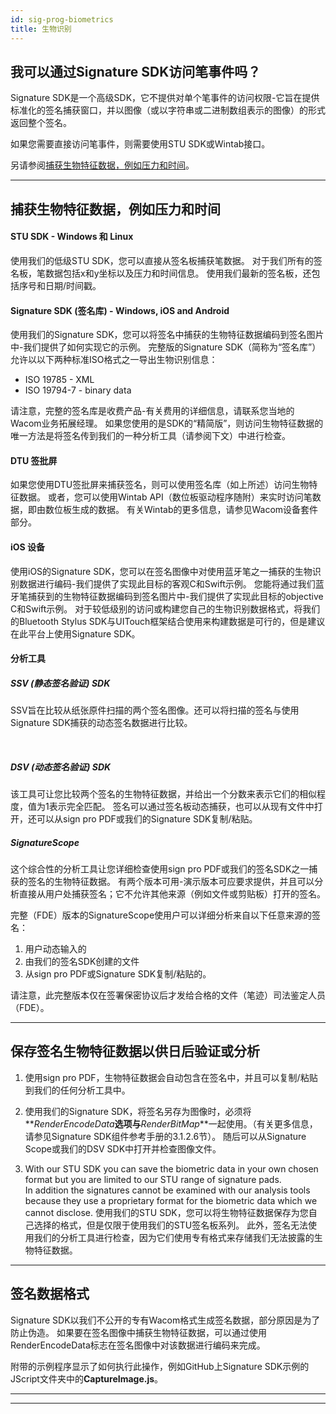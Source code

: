 ```yaml
---
id: sig-prog-biometrics
title: 生物识别
---
```


## 我可以通过Signature SDK访问笔事件吗？

Signature SDK是一个高级SDK，它不提供对单个笔事件的访问权限-它旨在提供标准化的签名捕获窗口，并以图像（或以字符串或二进制数组表示的图像）的形式返回整个签名。

如果您需要直接访问笔事件，则需要使用STU SDK或Wintab接口。

另请参阅[捕获生物特征数据，例如压力和时间](#capture-biometric-data-such-as-pressure-and-timing)。

---
## 捕获生物特征数据，例如压力和时间

#### STU SDK - Windows 和 Linux

使用我们的低级STU SDK，您可以直接从签名板捕获笔数据。
对于我们所有的签名板，笔数据包括x和y坐标以及压力和时间信息。
使用我们最新的签名板，还包括序号和日期/时间戳。

#### Signature SDK (签名库) - Windows, iOS and Android

使用我们的Signature SDK，您可以将签名中捕获的生物特征数据编码到签名图片中-我们提供了如何实现它的示例。 
完整版的Signature SDK（简称为“签名库”）允许以以下两种标准ISO格式之一导出生物识别信息：
* ISO 19785 - XML 
* ISO 19794-7 - binary data

请注意，完整的签名库是收费产品-有关费用的详细信息，请联系您当地的Wacom业务拓展经理。
如果您使用的是SDK的“精简版”，则访问生物特征数据的唯一方法是将签名传到我们的一种分析工具（请参阅下文）中进行检查。


#### DTU 签批屏

如果您使用DTU签批屏来捕获签名，则可以使用签名库（如上所述）访问生物特征数据。
或者，您可以使用Wintab API（数位板驱动程序随附）来实时访问笔数据，即由数位板生成的数据。
有关Wintab的更多信息，请参见Wacom设备套件部分。

#### iOS 设备

使用iOS的Signature SDK，您可以在签名图像中对使用蓝牙笔之一捕获的生物识别数据进行编码-我们提供了实现此目标的客观C和Swift示例。 您能将通过我们蓝牙笔捕获到的生物特征数据编码到签名图片中-我们提供了实现此目标的objective C和Swift示例。
对于较低级别的访问或构建您自己的生物识别数据格式，将我们的Bluetooth Stylus SDK与UITouch框架结合使用来构建数据是可行的，但是建议在此平台上使用Signature SDK。

#### 分析工具

##### SSV (静态签名验证) SDK 

SSV旨在比较从纸张原件扫描的两个签名图像。还可以将扫描的签名与使用Signature SDK捕获的动态签名数据进行比较。

&nbsp;  

##### DSV (动态签名验证) SDK

该工具可让您比较两个签名的生物特征数据，并给出一个分数来表示它们的相似程度，值为1表示完全匹配。
签名可以通过签名板动态捕获，也可以从现有文件中打开，还可以从sign pro PDF或我们的Signature SDK复制/粘贴。
&nbsp;  

##### SignatureScope  

这个综合性的分析工具让您详细检查使用sign pro PDF或我们的签名SDK之一捕获的签名的生物特征数据。
有两个版本可用-演示版本可应要求提供，并且可以分析直接从用户处捕获签名；它不允许其他来源（例如文件或剪贴板）打开的签名。

完整（FDE）版本的SignatureScope使用户可以详细分析来自以下任意来源的签名：
1. 用户动态输入的
2. 由我们的签名SDK创建的文件
3. 从sign pro PDF或Signature SDK复制/粘贴的。

请注意，此完整版本仅在签署保密协议后才发给合格的文件（笔迹）司法鉴定人员（FDE）。

---
## 保存签名生物特征数据以供日后验证或分析

1. 使用sign pro PDF，生物特征数据会自动包含在签名中，并且可以复制/粘贴到我们的任何分析工具中。
&nbsp;  

2. 使用我们的Signature SDK，将签名另存为图像时，必须将**_RenderEncodeData_**选项与**_RenderBitMap_**一起使用。（有关更多信息，请参见Signature SDK组件参考手册的3.1.2.6节）。
随后可以从Signature Scope或我们的DSV SDK中打开并检查图像文件。
&nbsp;  

3. With our STU SDK you can save the biometric data in your own chosen format but you are limited to our STU range of signature pads.  
In addition the signatures cannot be examined with our analysis tools because they use a proprietary format for the biometric data which we cannot disclose.
使用我们的STU SDK，您可以将生物特征数据保存为您自己选择的格式，但是仅限于使用我们的STU签名板系列。
此外，签名无法使用我们的分析工具进行检查，因为它们使用专有格式来存储我们无法披露的生物特征数据。

---
## 签名数据格式

Signature SDK以我们不公开的专有Wacom格式生成签名数据，部分原因是为了防止伪造。
如果要在签名图像中捕获生物特征数据，可以通过使用RenderEncodeData标志在签名图像中对该数据进行编码来完成。
 
附带的示例程序显示了如何执行此操作，例如GitHub上Signature SDK示例的JScript文件夹中的**CaptureImage.js**。


 
---
---








